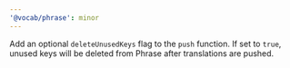 ```yaml
---
'@vocab/phrase': minor
---
```


Add an optional `deleteUnusedKeys` flag to the `push` function. If set to `true`, unused keys will be deleted from Phrase after translations are pushed.
